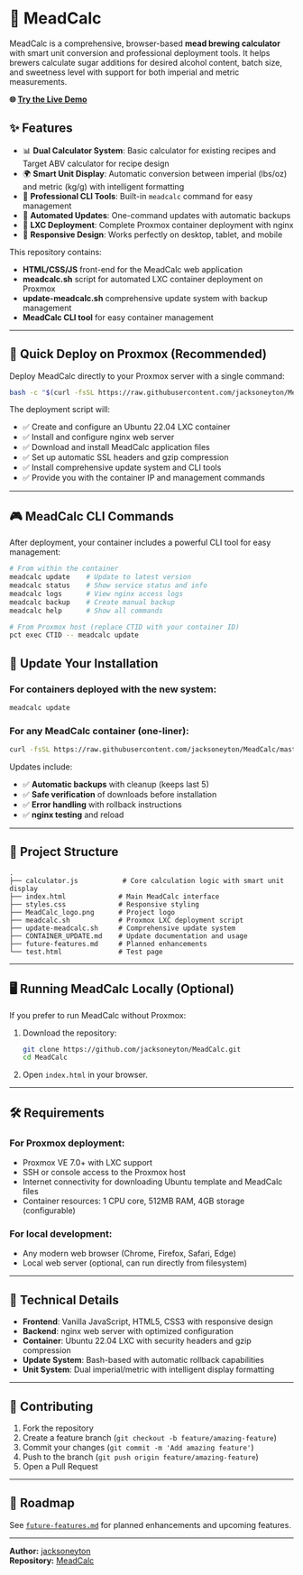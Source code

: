 # 🍯 MeadCalc

MeadCalc is a comprehensive, browser-based **mead brewing calculator** with smart unit conversion and professional deployment tools. It helps brewers calculate sugar additions for desired alcohol content, batch size, and sweetness level with support for both imperial and metric measurements.

**🌐 [Try the Live Demo](http://meadcalc.ddns.net)**

## ✨ Features

- 📊 **Dual Calculator System**: Basic calculator for existing recipes and Target ABV calculator for recipe design
- 🌍 **Smart Unit Display**: Automatic conversion between imperial (lbs/oz) and metric (kg/g) with intelligent formatting
- 🔧 **Professional CLI Tools**: Built-in `meadcalc` command for easy management
- 🔄 **Automated Updates**: One-command updates with automatic backups
- 🐳 **LXC Deployment**: Complete Proxmox container deployment with nginx
- 🎯 **Responsive Design**: Works perfectly on desktop, tablet, and mobile

This repository contains:
- **HTML/CSS/JS** front-end for the MeadCalc web application
- **meadcalc.sh** script for automated LXC container deployment on Proxmox
- **update-meadcalc.sh** comprehensive update system with backup management
- **MeadCalc CLI tool** for easy container management

---

## 🚀 Quick Deploy on Proxmox (Recommended)

Deploy MeadCalc directly to your Proxmox server with a single command:

```bash
bash -c "$(curl -fsSL https://raw.githubusercontent.com/jacksoneyton/MeadCalc/master/meadcalc.sh)"
```

The deployment script will:
- ✅ Create and configure an Ubuntu 22.04 LXC container
- ✅ Install and configure nginx web server
- ✅ Download and install MeadCalc application files
- ✅ Set up automatic SSL headers and gzip compression
- ✅ Install comprehensive update system and CLI tools
- ✅ Provide you with the container IP and management commands

---

## 🎮 MeadCalc CLI Commands

After deployment, your container includes a powerful CLI tool for easy management:

```bash
# From within the container
meadcalc update    # Update to latest version
meadcalc status    # Show service status and info
meadcalc logs      # View nginx access logs
meadcalc backup    # Create manual backup
meadcalc help      # Show all commands

# From Proxmox host (replace CTID with your container ID)
pct exec CTID -- meadcalc update
```

## 🔄 Update Your Installation

### For containers deployed with the new system:
```bash
meadcalc update
```

### For any MeadCalc container (one-liner):
```bash
curl -fsSL https://raw.githubusercontent.com/jacksoneyton/MeadCalc/master/update-meadcalc.sh | sudo bash
```

Updates include:
- ✅ **Automatic backups** with cleanup (keeps last 5)
- ✅ **Safe verification** of downloads before installation  
- ✅ **Error handling** with rollback instructions
- ✅ **nginx testing** and reload

---

## 📂 Project Structure

```
.
├── calculator.js           # Core calculation logic with smart unit display
├── index.html             # Main MeadCalc interface
├── styles.css             # Responsive styling
├── MeadCalc_logo.png      # Project logo
├── meadcalc.sh            # Proxmox LXC deployment script
├── update-meadcalc.sh     # Comprehensive update system
├── CONTAINER_UPDATE.md    # Update documentation and usage
├── future-features.md     # Planned enhancements
└── test.html              # Test page
```

---

## 🖥 Running MeadCalc Locally (Optional)

If you prefer to run MeadCalc without Proxmox:

1. Download the repository:
   ```bash
   git clone https://github.com/jacksoneyton/MeadCalc.git
   cd MeadCalc
   ```
2. Open `index.html` in your browser.

---

## 🛠 Requirements

### For Proxmox deployment:
- Proxmox VE 7.0+ with LXC support
- SSH or console access to the Proxmox host  
- Internet connectivity for downloading Ubuntu template and MeadCalc files
- Container resources: 1 CPU core, 512MB RAM, 4GB storage (configurable)

### For local development:
- Any modern web browser (Chrome, Firefox, Safari, Edge)
- Local web server (optional, can run directly from filesystem)

---

## 🔧 Technical Details

- **Frontend**: Vanilla JavaScript, HTML5, CSS3 with responsive design
- **Backend**: nginx web server with optimized configuration
- **Container**: Ubuntu 22.04 LXC with security headers and gzip compression
- **Update System**: Bash-based with automatic rollback capabilities
- **Unit System**: Dual imperial/metric with intelligent display formatting

---

## 🤝 Contributing

1. Fork the repository
2. Create a feature branch (`git checkout -b feature/amazing-feature`)
3. Commit your changes (`git commit -m 'Add amazing feature'`)
4. Push to the branch (`git push origin feature/amazing-feature`)
5. Open a Pull Request

---

## 📌 Roadmap

See [`future-features.md`](future-features.md) for planned enhancements and upcoming features.

---

**Author:** [jacksoneyton](https://github.com/jacksoneyton)  
**Repository:** [MeadCalc](https://github.com/jacksoneyton/MeadCalc)
